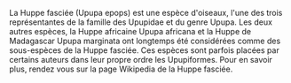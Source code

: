 La Huppe fasciée (Upupa epops) est une espèce d'oiseaux, l'une des trois représentantes de la famille des Upupidae et du genre Upupa.
Les deux autres espèces, la Huppe africaine Upupa africana et la Huppe de Madagascar Upupa marginata ont longtemps été considérées comme des sous-espèces de la Huppe fasciée.
Ces espèces sont parfois placées par certains auteurs dans leur propre ordre les Upupiformes.
Pour en savoir plus, rendez vous sur la page Wikipedia de la Huppe fasciée.
